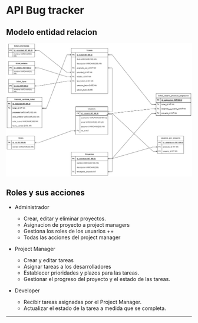 # API Bug tracker
## Modelo entidad relacion
![Imagen del modelo](./modelo-bug-tracker.jpg)

## Roles y sus acciones

- Administrador
    - Crear, editar y eliminar proyectos.
    - Asignacion de proyecto a project managers
    - Gestiona los roles de los usuarios ++
    - Todas las acciones del project manager

- Project Manager
    - Crear y editar tareas
    - Asignar tareas a los desarrolladores
    - Establecer prioridades y plazos para las tareas.
    - Gestionar el progreso del proyecto y el estado de las tareas.

- Developer
    - Recibir tareas asignadas por el Project Manager.
    - Actualizar el estado de la tarea a medida que se completa.

---

